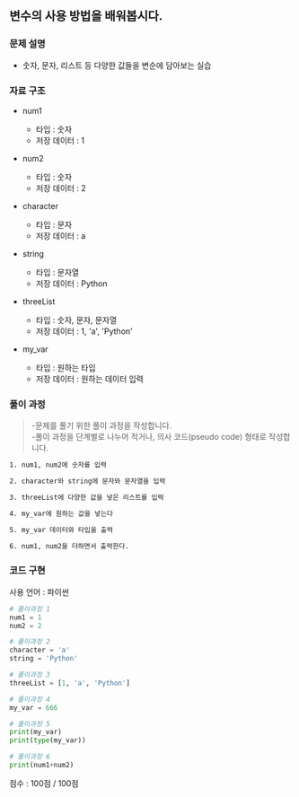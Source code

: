 
## 변수의 사용 방법을 배워봅시다.

### 문제 설명

- 숫자, 문자, 리스트 등 다양한 값들을 변순에 담아보는 실습<br>


### 자료 구조

- num1<br>
    - 타입 : 숫자
    - 저장 데이터 : 1

- num2<br>
    - 타입 : 숫자
    - 저장 데이터 : 2

- character<br>
    - 타입 : 문자
    - 저장 데이터 : a

- string<br>
    - 타입 : 문자열
    - 저장 데이터 : Python

- threeList<br>
    - 타입 : 숫자, 문자, 문자열
    - 저장 데이터 : 1, 'a', 'Python'

- my_var<br>
    - 타입 : 원하는 타입
    - 저장 데이터 : 원하는 데이터 입력

### 풀이 과정

>-문제를 풀기 위한 풀이 과정을 작성합니다.<br>
>-풀이 과정을 단계별로 나누어 적거나, 의사 코드(pseudo code) 형태로 작성합니다.<Br>

```txt
1. num1, num2에 숫자를 입력

2. character와 string에 문자와 문자열을 입력

3. threeList에 다양한 값을 넣은 리스트를 입력

4. my_var에 원하는 값을 넣는다

5. my_var 데이터와 타입을 출력

6. num1, num2을 더하면서 출력한다.

```

### 코드 구현
사용 언어 : 파이썬<br>

 
```python
# 풀이과정 1
num1 = 1
num2 = 2 

# 풀이과정 2
character = 'a'
string = 'Python'

# 풀이과정 3
threeList = [1, 'a', 'Python']

# 풀이과정 4
my_var = 666

# 풀이과정 5
print(my_var)
print(type(my_var))

# 풀이과정 6
print(num1+num2)
```


점수 : 100점 / 100점